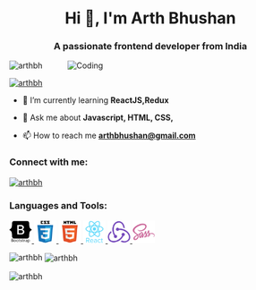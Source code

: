 <h1 align="center">Hi 👋, I'm Arth Bhushan</h1>
<h3 align="center">A passionate frontend developer from India</h3>
<img align="right" alt="Coding" width="400" src="https://media3.giphy.com/media/lP8xu5t2DLGG045H8F/giphy.gif" />

<p align="left"> <img src="https://komarev.com/ghpvc/?username=arthbh&label=Profile%20views&color=0e75b6&style=flat" alt="arthbh" /> </p>

<p align="left"> <a href="https://github.com/ryo-ma/github-profile-trophy"><img src="https://github-profile-trophy.vercel.app/?username=arthbh" alt="arthbh" /></a> </p>

- 🌱 I’m currently learning **ReactJS,Redux**

- 💬 Ask me about **Javascript, HTML, CSS,**

- 📫 How to reach me **arthbhushan@gmail.com**

<h3 align="left">Connect with me:</h3>
<p align="left">
<a href="https://linkedin.com/in/arthbh" target="blank"><img align="center" src="https://raw.githubusercontent.com/rahuldkjain/github-profile-readme-generator/master/src/images/icons/Social/linked-in-alt.svg" alt="arthbh" height="30" width="40" /></a>
</p>

<h3 align="left">Languages and Tools:</h3>
<p align="left"> <a href="https://getbootstrap.com" target="_blank" rel="noreferrer"> <img src="https://raw.githubusercontent.com/devicons/devicon/master/icons/bootstrap/bootstrap-plain-wordmark.svg" alt="bootstrap" width="40" height="40"/> </a> <a href="https://www.w3schools.com/css/" target="_blank" rel="noreferrer"> <img src="https://raw.githubusercontent.com/devicons/devicon/master/icons/css3/css3-original-wordmark.svg" alt="css3" width="40" height="40"/> </a> <a href="https://www.w3.org/html/" target="_blank" rel="noreferrer"> <img src="https://raw.githubusercontent.com/devicons/devicon/master/icons/html5/html5-original-wordmark.svg" alt="html5" width="40" height="40"/> </a> <a href="https://reactjs.org/" target="_blank" rel="noreferrer"> <img src="https://raw.githubusercontent.com/devicons/devicon/master/icons/react/react-original-wordmark.svg" alt="react" width="40" height="40"/> </a> <a href="https://redux.js.org" target="_blank" rel="noreferrer"> <img src="https://raw.githubusercontent.com/devicons/devicon/master/icons/redux/redux-original.svg" alt="redux" width="40" height="40"/> </a> <a href="https://sass-lang.com" target="_blank" rel="noreferrer"> <img src="https://raw.githubusercontent.com/devicons/devicon/master/icons/sass/sass-original.svg" alt="sass" width="40" height="40"/> </a> </p>

<p><img align="left" src="https://github-readme-stats.vercel.app/api/top-langs?username=arthbh&show_icons=true&locale=en&layout=compact" alt="arthbh" /></p>

<p>&nbsp;<img align="center" src="https://github-readme-stats.vercel.app/api?username=arthbh&show_icons=true&locale=en" alt="arthbh" /></p>

<p><img align="center" src="https://github-readme-streak-stats.herokuapp.com/?user=arthbh&" alt="arthbh" /></p>
